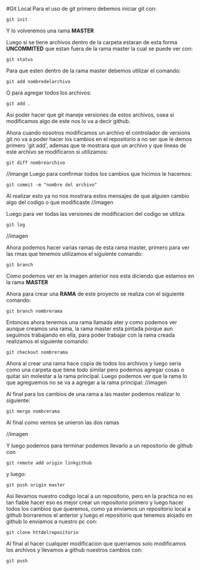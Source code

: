 #Git Local
Para el uso de git primero debemos iniciar git con:
```
git init
```
Y lo volveremos una rama **MASTER** 

Luego si se tiene archivos dentro de la carpeta estaran de esta forma **UNCOMMITED** que estan fuera de la rama master la cual se puede ver con:
```
git status
```
Para que esten dentro de la rama master debemos utilizar el comando:
```
git add nombredelarchivo
```
O para agregar todos los archivos:
```
git add .
```
Asi poder hacer que git maneje versiones de estos archivos, osea si modificamos algo de este nos lo va a decir github.

Ahora cuando nosotros modificamos un archivo el controlador de versions git no va a poder hacer los cambios en el repositorio a no ser que le demos primero 'git add', ademas que te mostrara que un archivo y que lineas de este archivo se modificaron si utilizamos:
```
git diff nombrearchivo
```
//imange
Luego para confirmar todos los cambios que hicimos le hacemos:
```
git commit -m "nombre del archivo"
```
Al realizar esto ya no nos mostrara estos mensajes de que alguien cambio algo del codigo o que modificaste
//imagen

Luego para ver todas las versiones de modificacion del codigo se utiliza:
```
git log
```
//imagen

Ahora podemos hacer varias ramas de esta rama master, primero para ver las rmas que tenemos utilizamos el siguiente comando:
```
git branch
```
Como podemos ver en la imagen anterior nos esta diciendo que estamos en la rama **MASTER**

Ahora para crear una **RAMA** de este proyecto se realiza con el siguiente comando:
```
git branch nombrerama
```
Entonces ahora tenemos una rama llamada ater y como podemos ver aunque creamos una rama, la rama master esta pintada porque aun seguimos trabajando en ella, para poder trabajar con la rama creada realizamos el siguiente comando:
```
git checkout nombrerama
```
Ahora al crear una rama hace copia de todos los archivos y luego seria como una carpeta que tiene todo similar pero podemos agregar cosas o quitar sin molestar a la rama principal.
Luego podemos ver que la rama lo que agreguemos no se va a agregar a la rama principal:
//imagen

Al final para los cambios de una rama a las master podemos realizar lo siguiente:
```
git merge nombrerama
```
Al final como vemos se unieron las dos ramas

//imagen

Y luego podemos para terminar podemos llevarlo a un repositorio de github con 
```
git remote add origin linkgithub
```
y luego:
```
git push origin master
```
Asi llevamos nuestro codigo local a un repositorio, pero en la practica no es tan fiable hacer eso es mejor crear un repositorio primero y luego hacer todos los cambios que queremos, como ya enviamos un repositorio local a github borraremos el anterior y luego el repositorio que tenemos alojado en github lo enviamos a nuestro pc con:
```
git clone httdelrepositorio
```

Al final al hacer cualquier modificacion que querramos solo modificamos los archivos y llevamos a github nuestros cambios con:
```
git push 
```
